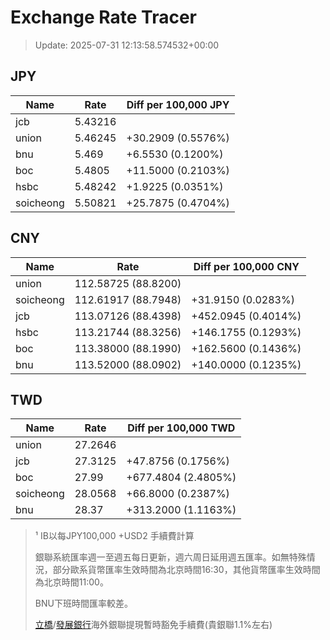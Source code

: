 # Exchange Rate Tracer

> Update: 2025-07-31 12:13:58.574532+00:00

## JPY

| Name      |    Rate | Diff per 100,000 JPY   |
|-----------|---------|------------------------|
| jcb       | 5.43216 |                        |
| union     | 5.46245 | +30.2909 (0.5576%)     |
| bnu       | 5.469   | +6.5530 (0.1200%)      |
| boc       | 5.4805  | +11.5000 (0.2103%)     |
| hsbc      | 5.48242 | +1.9225 (0.0351%)      |
| soicheong | 5.50821 | +25.7875 (0.4704%)     |

## CNY

| Name      | Rate                | Diff per 100,000 CNY   |
|-----------|---------------------|------------------------|
| union     | 112.58725	(88.8200) |                        |
| soicheong | 112.61917	(88.7948) | +31.9150 (0.0283%)     |
| jcb       | 113.07126	(88.4398) | +452.0945 (0.4014%)    |
| hsbc      | 113.21744	(88.3256) | +146.1755 (0.1293%)    |
| boc       | 113.38000	(88.1990) | +162.5600 (0.1436%)    |
| bnu       | 113.52000	(88.0902) | +140.0000 (0.1235%)    |

## TWD

| Name      |    Rate | Diff per 100,000 TWD   |
|-----------|---------|------------------------|
| union     | 27.2646 |                        |
| jcb       | 27.3125 | +47.8756 (0.1756%)     |
| boc       | 27.99   | +677.4804 (2.4805%)    |
| soicheong | 28.0568 | +66.8000 (0.2387%)     |
| bnu       | 28.37   | +313.2000 (1.1163%)    |


> ¹ IB以每JPY100,000 +USD2 手續費計算
>
> 銀聯系統匯率週一至週五每日更新，週六周日延用週五匯率。如無特殊情況，部分歐系貨幣匯率生效時間為北京時間16:30，其他貨幣匯率生效時間為北京時間11:00。
>
> BNU下班時間匯率較差。
>
> [立橋](https://www.wlbank.com.mo/uploads/ueditor/file/20181211/1544536513900230.pdf)/[發展銀行](https://www.mdb.com.mo/Service_Charges_20230728.pdf)海外銀聯提現暫時豁免手續費(貴銀聯1.1%左右)

